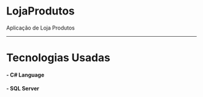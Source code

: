 # LojaProdutos
Aplicação de Loja Produtos

----------------------------------------------------------------------------------------------------

# Tecnologias Usadas

#### - C# Language
#### - SQL Server
